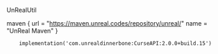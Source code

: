 UnRealUtil


   maven {
        url = "https://maven.unreal.codes/repository/unreal/"
        name = "UnReal Maven"
    }
    
    
        implementation('com.unrealdinnerbone:CurseAPI:2.0.0+build.15')
